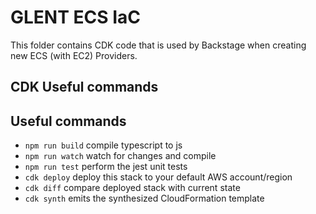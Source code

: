 # GLENT ECS IaC

This folder contains CDK code that is used by Backstage when creating new ECS (with EC2) Providers.

## CDK Useful commands

## Useful commands

* `npm run build`   compile typescript to js
* `npm run watch`   watch for changes and compile
* `npm run test`    perform the jest unit tests
* `cdk deploy`      deploy this stack to your default AWS account/region
* `cdk diff`        compare deployed stack with current state
* `cdk synth`       emits the synthesized CloudFormation template
